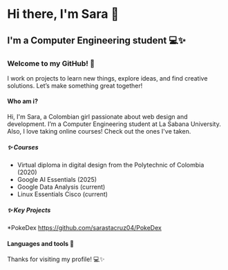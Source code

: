 # Hi there, I'm Sara 👋

## I'm a Computer Engineering student 💻✨

### Welcome to my GitHub! 🚀

I work on projects to learn new things, explore ideas, and find creative solutions. Let’s make something great together!

#### Who am i?
Hi, I'm Sara, a Colombian girl passionate about web design and development. I’m a Computer Engineering student at La Sabana University.
Also, I love taking online courses! Check out the ones I've taken.

##### ✨ Courses
* Virtual diploma in digital design from the Polytechnic of Colombia (2020)
* Google AI Essentials (2025)
* Google Data Analysis (current)
* Linux Essentials Cisco (current)

##### ✨ Key Projects
*PokeDex
https://github.com/sarastacruz04/PokeDex

#### Languages and tools 🔧













Thanks for visiting my profile! 💻✨


